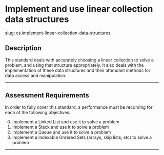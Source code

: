 # Implement and use linear collection data structures

slug: cs.implement-linear-collection-data-structures

## Description
This standard deals with accurately choosing a linear collection to solve a problem, and using that structure appropriately. It also deals with the implementation of these data structures and their attendant methods for data access and manipulation.

---
## Assessment Requirements
In order to fully cover this standard, a performance must be recording for each of the following objectives:

0. Implement a Linked List and use it to solve a problem
1. Implement a Stack and use it to solve a problem
2. Implement a Queue and use it to solve a problem
3. Implement a Indexable Ordered Sets (arrays, skip lists, etc) to solve a problem

---
